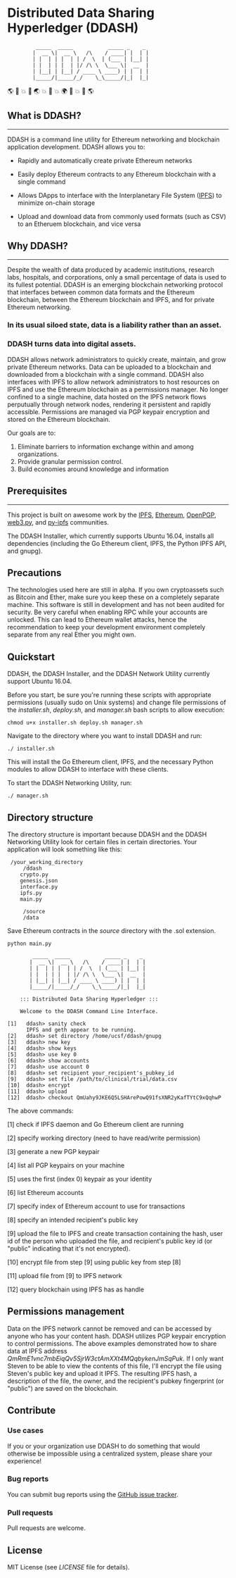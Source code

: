 # Distributed Data Sharing Hyperledger (DDASH)

             _____  _____           _____ _    _ 
            |  __ \|  __ \   /\    / ____| |  | |
            | |  | | |  | | /  \  | (___ | |__| |
            | |  | | |  | |/ /\ \  \___ \|  __  |
            | |__| | |__| / ____ \ ____) | |  | |
            |_____/|_____/_/    \_\_____/|_|  |_|
                                             

:earth_americas: :rocket: :boom: :rocket: :earth_asia: :boom: :rocket: :boom: :earth_africa: :rocket: :boom: :rocket: :earth_americas:


## What is DDASH?
---
DDASH is a command line utility for Ethereum networking and blockchain application development. DDASH allows you to:

* Rapidly and automatically create private Ethereum networks

* Easily deploy Ethereum contracts to any Ethereum blockchain with a single command

* Allows DApps to interface with the Interplanetary File System ([IPFS](https://github.com/ipfs/ipfs)) to minimize on-chain storage 

* Upload and download data from commonly used formats (such as CSV) to an Etheruem blockchain, and vice versa


## Why DDASH?
---
Despite the wealth of data produced by academic institutions, research labs, hospitals, and corporations, only a small percentage of data is used to its fullest potential. DDASH is an emerging blockchain networking protocol that interfaces between common data formats and the Ethereum blockchain, between the Ethereum blockchain and IPFS, and for private Ethereum networking.

### In its usual siloed state, data is a liability rather than an asset.

### DDASH turns data into digital assets.

DDASH allows network administrators to quickly create, maintain, and grow private Ethereum networks. Data can be uploaded to a blockchain and downloaded from a blockchain with a single command. DDASH also interfaces with IPFS to allow network administrators to host resources on IPFS and use the Ethereum blockchain as a permissions manager. No longer confined to a single machine, data hosted on the IPFS network flows perputually through network nodes, rendering it persistent and rapidly accessible. Permissions are managed via PGP keypair encryption and stored on the Ethereum blockchain. 

Our goals are to:

1. Eliminate barriers to information exchange within and among organizations.
2. Provide granular permission control.
3. Build economies around knowledge and information


## Prerequisites
---
This project is built on awesome work by the [IPFS](https://github.com/ipfs/ipfs), [Ethereum](https://www.ethereum.org), [OpenPGP](https://www.openpgp.org), [web3.py](https://github.com/pipermerriam/web3.py), and [py-ipfs](https://github.com/ipfs/py-ipfs-api) communities. 

The DDASH Installer, which currently supports Ubuntu 16.04, installs all dependencies (including the Go Ethereum client, IPFS, the Python IPFS API, and gnupg).

## Precautions
The technologies used here are still in alpha. If you own cryptoassets such as Bitcoin and Ether, make sure you keep these on a completely separate machine. This software is still in development and has not been audited for security. Be very careful when enabling RPC while your accounts are unlocked. This can lead to Ethereum wallet attacks, hence the recommendation to keep your development environment completely separate from any real Ether you might own.

## Quickstart 
DDASH, the DDASH Installer, and the DDASH Network Utility currently support Ubuntu 16.04. 

Before you start, be sure you're running these scripts with appropriate permissions (usually sudo on Unix systems) and change file permissions of the *installer.sh*, *deploy.sh*, and *manager.sh* bash scripts to allow execution:

```
chmod u+x installer.sh deploy.sh manager.sh
```

Navigate to the directory where you want to install DDASH and run:
```
./ installer.sh
```
This will install the Go Ethereum client, IPFS, and the necessary Python modules to allow DDASH to interface with these clients. 

To start the DDASH Networking Utility, run:
```
./ manager.sh
```

## Directory structure
The directory structure is important because DDASH and the DDASH Networking Utility look for certain files in certain directories. Your application will look something like this:
```
 /your_working_directory
     /ddash
	crypto.py
	genesis.json
	interface.py
	ipfs.py
	main.py

     /source
     /data
```
Save Ethereum contracts in the *source* directory with the .sol extension.

```
python main.py

        _____  _____           _____ _    _ 
       |  __ \|  __ \   /\    / ____| |  | |
       | |  | | |  | | /  \  | (___ | |__| |
       | |  | | |  | |/ /\ \  \___ \|  __  |
       | |__| | |__| / ____ \ ____) | |  | |
       |_____/|_____/_/    \_\_____/|_|  |_|
                                                                
    ::: Distributed Data Sharing Hyperledger :::

    Welcome to the DDASH Command Line Interface.

[1]   ddash> sanity check
      IPFS and geth appear to be running.
[2]   ddash> set directory /home/ucsf/ddash/gnupg
[3]   ddash> new key
[4]   ddash> show keys
[5]   ddash> use key 0
[6]   ddash> show accounts
[7]   ddash> use account 0
[8]   ddash> set recipient your_recipient's_pubkey_id 
[9]   ddash> set file /path/to/clinical/trial/data.csv
[10]  ddash> encrypt
[11]  ddash> upload
[12]  ddash> checkout QmUahy9JKE6Q5LSHArePowQ91fsXNR2yKafTYtC9xQqhwP
```
The above commands:

[1]  check if IPFS daemon and Go Ethereum client are running

[2]  specify working directory (need to have read/write permission)

[3]  generate a new PGP keypair 

[4]  list all PGP keypairs on your machine

[5]  uses the first (index 0) keypair as your identity

[6]  list Ethereum accounts

[7]  specify index of Ethereum account to use for transactions

[8]  specify an intended recipient's public key

[9]  upload the file to IPFS and create transaction containing the hash, user id of the person who uploaded the file, and recipient's public key id (or "public" indicating that it's not encrypted).

[10] encrypt file from step [9] using public key from step [8]

[11] upload file from [9] to IPFS network

[12] query blockchain using IPFS has as handle 


## Permissions management 
Data on the IPFS network cannot be removed and can be accessed by anyone who has your content hash. DDASH utilizes PGP keypair encryption to control permissions. The above examples demonstrated how to share data at IPFS address *QmRmE1vnc7mbEiqQv5SjrW3ctAmXXt4MQqbykenJmSqPuk*. If I only want Steven to be able to view the contents of this file, I'll encrypt the file using Steven's public key and upload it IPFS. The resulting IPFS hash, a description of the file, the owner, and the recipient's pubkey fingerprint (or "public") are saved on the blockchain.

## Contribute
### Use cases
If you or your organization use DDASH to do something that would otherwise be impossible using a centralized system, please share your experience!

### Bug reports
You can submit bug reports using the [GitHub issue tracker](https://github.com/osmode/ddash/issues).

### Pull requests
Pull requests are welcome.

## License
MIT License (see *LICENSE* file for details).

